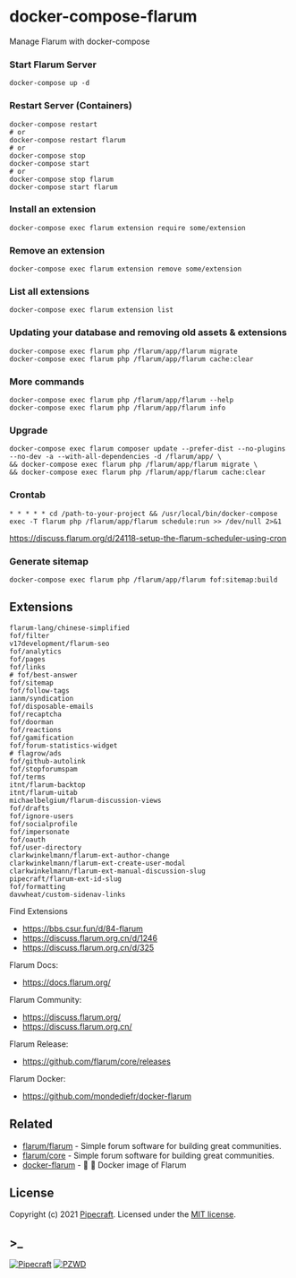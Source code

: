 # docker-compose-flarum

Manage Flarum with docker-compose

### Start Flarum Server

```
docker-compose up -d
```

### Restart Server (Containers)

```
docker-compose restart
# or
docker-compose restart flarum
# or
docker-compose stop
docker-compose start
# or
docker-compose stop flarum
docker-compose start flarum
```

### Install an extension

```
docker-compose exec flarum extension require some/extension
```

### Remove an extension

```
docker-compose exec flarum extension remove some/extension
```

### List all extensions

```
docker-compose exec flarum extension list
```

### Updating your database and removing old assets & extensions

```
docker-compose exec flarum php /flarum/app/flarum migrate
docker-compose exec flarum php /flarum/app/flarum cache:clear
```

### More commands

```
docker-compose exec flarum php /flarum/app/flarum --help
docker-compose exec flarum php /flarum/app/flarum info
```

### Upgrade

```
docker-compose exec flarum composer update --prefer-dist --no-plugins --no-dev -a --with-all-dependencies -d /flarum/app/ \
&& docker-compose exec flarum php /flarum/app/flarum migrate \
&& docker-compose exec flarum php /flarum/app/flarum cache:clear
```

### Crontab

```
* * * * * cd /path-to-your-project && /usr/local/bin/docker-compose exec -T flarum php /flarum/app/flarum schedule:run >> /dev/null 2>&1
```

https://discuss.flarum.org/d/24118-setup-the-flarum-scheduler-using-cron

### Generate sitemap

```
docker-compose exec flarum php /flarum/app/flarum fof:sitemap:build
```

## Extensions

```
flarum-lang/chinese-simplified
fof/filter
v17development/flarum-seo
fof/analytics
fof/pages
fof/links
# fof/best-answer
fof/sitemap
fof/follow-tags
ianm/syndication
fof/disposable-emails
fof/recaptcha
fof/doorman
fof/reactions
fof/gamification
fof/forum-statistics-widget
# flagrow/ads
fof/github-autolink
fof/stopforumspam
fof/terms
itnt/flarum-backtop
itnt/flarum-uitab
michaelbelgium/flarum-discussion-views
fof/drafts
fof/ignore-users
fof/socialprofile
fof/impersonate
fof/oauth
fof/user-directory
clarkwinkelmann/flarum-ext-author-change
clarkwinkelmann/flarum-ext-create-user-modal
clarkwinkelmann/flarum-ext-manual-discussion-slug
pipecraft/flarum-ext-id-slug
fof/formatting
davwheat/custom-sidenav-links
```

Find Extensions

- https://bbs.csur.fun/d/84-flarum
- https://discuss.flarum.org.cn/d/1246
- https://discuss.flarum.org.cn/d/325

Flarum Docs:

- https://docs.flarum.org/

Flarum Community:

- https://discuss.flarum.org/
- https://discuss.flarum.org.cn/

Flarum Release:

- https://github.com/flarum/core/releases

Flarum Docker:

- https://github.com/mondediefr/docker-flarum

## Related

- [flarum/flarum](https://github.com/flarum/flarum) - Simple forum software for building great communities.
- [flarum/core](https://github.com/flarum/core) - Simple forum software for building great communities.
- [docker-flarum](https://github.com/mondediefr/docker-flarum) - 💬 🐳 Docker image of Flarum

## License

Copyright (c) 2021 [Pipecraft][my-url]. Licensed under the [MIT license][license-url].

## >\_

[![Pipecraft](https://img.shields.io/badge/https://-pipecraft.net-brightgreen)](https://www.pipecraft.net)
[![PZWD](https://img.shields.io/badge/https://-pzwd.net-brightgreen)](https://pzwd.net)

[my-url]: https://www.pipecraft.net
[license-url]: LICENSE
